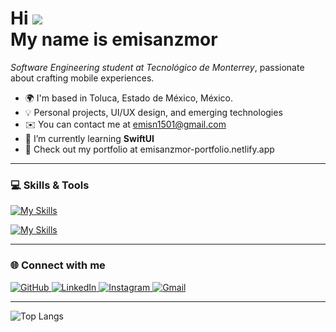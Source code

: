 Hi ![](https://user-images.githubusercontent.com/18350557/176309783-0785949b-9127-417c-8b55-ab5a4333674e.gif)  
My name is emisanzmor  
==================================================================

*Software Engineering student at Tecnológico de Monterrey*, passionate about crafting mobile experiences.
 
* 🌍 I'm based in Toluca, Estado de México, México.
* 💡 Personal projects, UI/UX design, and emerging technologies 
* ✉️ You can contact me at [emisn1501@gmail.com](mailto:emisn1501@gmail.com)
* 🌱 I’m currently learning **SwiftUI**
* 💼 Check out my portfolio at emisanzmor-portfolio.netlify.app

---


### 💻 Skills & Tools

<p align="left">
  <a href="https://skillicons.dev" target="_blank">
    <img src="https://skillicons.dev/icons?i=java,cpp,php,html,css,js&theme=dark&perline=6" alt="My Skills" />
  </a>
</p>

<p align="left">
  <a href="https://skillicons.dev" target="_blank">
    <img src="https://skillicons.dev/icons?i=react,mysql,swift,linux,vscode,apple&theme=dark&perline=6" alt="My Skills" />
  </a>
</p>

---

### 🌐 Connect with me

<p align="left">
  <a href="https://github.com/emisanzmor" target="_blank">
    <img src="https://img.shields.io/badge/GitHub-181717?style=for-the-badge&logo=github&logoColor=white" alt="GitHub" />
  </a>
  <a href="https://www.linkedin.com/in/emisanzmor/" target="_blank">
    <img src="https://img.shields.io/badge/LinkedIn-0A66C2?style=for-the-badge&logo=linkedin&logoColor=white" alt="LinkedIn" />
  </a>
  <a href="https://www.instagram.com/emisanzmor" target="_blank">
    <img src="https://img.shields.io/badge/Instagram-E4405F?style=for-the-badge&logo=instagram&logoColor=white" alt="Instagram" />
  </a>
  <a href="mailto:emisn1501@gmail.com">
    <img src="https://img.shields.io/badge/Gmail-EA4335?style=for-the-badge&logo=gmail&logoColor=white" alt="Gmail" />
  </a>
</p>

---

![Top Langs](https://github-readme-stats.vercel.app/api/top-langs/?username=emisanzmor&layout=compact&theme=tokyonight&langs_count=10)

